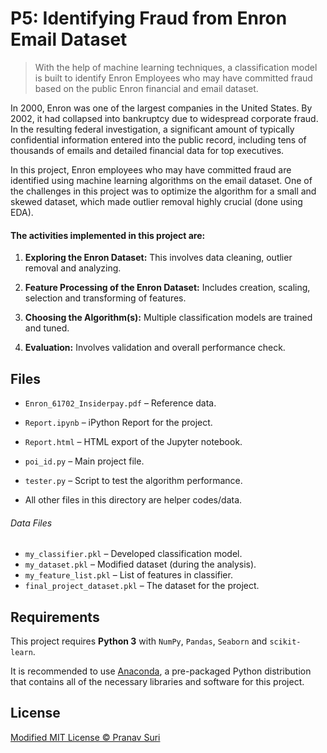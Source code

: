 # P5: Identifying Fraud from Enron Email Dataset
> With the help of machine learning techniques, a classification model is built to identify Enron Employees who may have committed fraud based on the public Enron financial and email dataset.

In 2000, Enron was one of the largest companies in the United States. By 2002, it had collapsed into bankruptcy due to widespread corporate fraud. In the resulting federal investigation, a significant amount of typically confidential information entered into the public record, including tens of thousands of emails and detailed financial data for top executives.

In this project, Enron employees who may have committed fraud are identified using machine learning algorithms on the email dataset. One of the challenges in this project was to optimize the algorithm for a small and skewed dataset, which made outlier removal highly crucial (done using EDA).

#### The activities implemented in this project are:
1. **Exploring the Enron Dataset:** This involves data cleaning, outlier removal and analyzing.

2. **Feature Processing of the Enron Dataset:** Includes creation, scaling, selection and transforming of features.

3. **Choosing the Algorithm(s):** Multiple classification models are trained and tuned.

4. **Evaluation:** Involves validation and overall performance check.

## Files
- `Enron_61702_Insiderpay.pdf` – Reference data.

- `Report.ipynb` – iPython Report for the project.

- `Report.html` – HTML export of the Jupyter notebook.

- `poi_id.py` – Main project file.

- `tester.py` – Script to test the algorithm performance.

- All other files in this directory are helper codes/data.

###### Data Files
- `my_classifier.pkl` – Developed classification model.
- `my_dataset.pkl` – Modified dataset (during the analysis).
- `my_feature_list.pkl` – List of features in classifier.
- `final_project_dataset.pkl` – The dataset for the project.

## Requirements
This project requires **Python 3** with `NumPy`, `Pandas`, `Seaborn` and `scikit-learn`.

It is recommended to use [Anaconda](https://www.continuum.io/downloads), a pre-packaged Python distribution that contains all of the necessary libraries and software for this project.

## License
[Modified MIT License © Pranav Suri](/License.txt)
